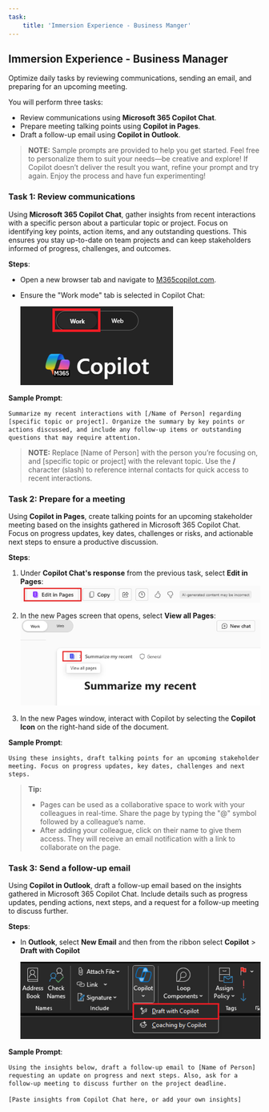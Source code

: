 ```yaml
---
task:
    title: 'Immersion Experience - Business Manger'
---
```


## Immersion Experience - Business Manager  

Optimize daily tasks by reviewing communications, sending an email, and preparing for an upcoming meeting.  

You will perform three tasks:  

- Review communications using **Microsoft 365 Copilot Chat**.  
- Prepare meeting talking points using **Copilot in Pages**.
- Draft a follow-up email using **Copilot in Outlook**.  

> **NOTE:** Sample prompts are provided to help you get started. Feel free to personalize them to suit your needs—be creative and explore! If Copilot doesn’t deliver the result you want, refine your prompt and try again. Enjoy the process and have fun experimenting!  

### Task 1: Review communications  

Using **Microsoft 365 Copilot Chat**, gather insights from recent interactions with a specific person about a particular topic or project. Focus on identifying key points, action items, and any outstanding questions. This ensures you stay up-to-date on team projects and can keep stakeholders informed of progress, challenges, and outcomes.  

**Steps**:

- Open a new browser tab and navigate to [M365copilot.com](https://m365copilot.com/).
- Ensure the "Work mode" tab is selected in Copilot Chat:

    ![screenshot showing Work mode tab.](../Prompts/Media/work-mode.png)

**Sample Prompt**:

```text
Summarize my recent interactions with [/Name of Person] regarding [specific topic or project]. Organize the summary by key points or actions discussed, and include any follow-up items or outstanding questions that may require attention.
```

> **NOTE:** Replace [Name of Person] with the person you’re focusing on, and [specific topic or project] with the relevant topic. Use the **/** character (slash) to reference internal contacts for quick access to recent interactions.

### Task 2: Prepare for a meeting  

Using **Copilot in Pages**, create talking points for an upcoming stakeholder meeting based on the insights gathered in Microsoft 365 Copilot Chat. Focus on progress updates, key dates, challenges or risks, and actionable next steps to ensure a productive discussion.

**Steps**:

1. Under **Copilot Chat's response** from the previous task, select **Edit in Pages**:  
   ![screenshot showing Copilot in Pages.](../Prompts/Media/edit_in_pages.png)

2. In the new Pages screen that opens, select **View all Pages**:  
   ![screenshot showing Copilot in Pages.](../Prompts/Media/view-all-pages.png)

3. In the new Pages window, interact with Copilot by selecting the **Copilot Icon** on the right-hand side of the document.

**Sample Prompt**:

```text
Using these insights, draft talking points for an upcoming stakeholder meeting. Focus on progress updates, key dates, challenges and next steps. 
```

> **Tip:**  
> - Pages can be used as a collaborative space to work with your colleagues in real-time. Share the page by typing the "@" symbol followed by a colleague’s name.
> - After adding your colleague, click on their name to give them access. They will receive an email notification with a link to collaborate on the page.  

### Task 3: Send a follow-up email  

Using **Copilot in Outlook**, draft a follow-up email based on the insights gathered in Microsoft 365 Copilot Chat. Include details such as progress updates, pending actions, next steps, and a request for a follow-up meeting to discuss further.

**Steps**:

- In **Outlook**, select **New Email** and then  from the ribbon select **Copilot** > **Draft with Copilot**

    ![screenshot showing Copilot in Outlook.](../Prompts/Media/copilot-outlook-desktop.png)

**Sample Prompt**:

```text
Using the insights below, draft a follow-up email to [Name of Person] requesting an update on progress and next steps. Also, ask for a follow-up meeting to discuss further on the project deadline. 

[Paste insights from Copilot Chat here, or add your own insights]
```
